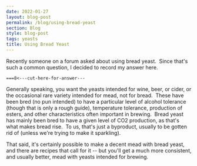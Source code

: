 ```yaml
---
date: 2022-01-27
layout: blog-post
permalink: /blog/using-bread-yeast
section: Blog
style: blog-post
tags: yeasts
title: Using Bread Yeast
---
```


Recently someone on a forum asked about using bread yeast.&nbsp;
Since that's such a common question,
I decided to record my answer here.

`===8<---cut-here-for-answer---`

Generally speaking, you want the yeasts
intended for wine, beer, or cider,
or the occasional rare variety intended for mead,
not for bread.&nbsp;
These have been bred (no pun intended)
to have a particular level of alcohol tolerance
(though that is only a rough guide),
temperature tolerance,
production of esters,
and other characteristics often important in brewing.&nbsp;
Bread yeast has mainly been bred to have a given level of CO2 production,
as that's what makes bread rise.&nbsp;
To us, that's just a byproduct,
usually to be gotten rid of
(unless we're trying to make it sparkling).

That said, it's certainly possible to make a decent mead with bread yeast, and there are recipes that call for it -- but you'll get a much more consistent, and usually better, mead with yeasts intended for brewing.

